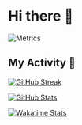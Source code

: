 # Hi there 👋

![Metrics](https://metrics.lecoq.io/YuyangXueEd?template=classic&achievements=1&activity=1&isocalendar=1&languages=1&isocalendar.duration=half-year&languages.limit=8&languages.sections=most-used&languages.colors=github&languages.threshold=0%25&languages.indepth=false&languages.analysis.timeout=15&languages.categories=markup%2C%20programming&languages.recent.categories=markup%2C%20programming&languages.recent.load=300&languages.recent.days=14&activity.limit=5&activity.load=300&activity.days=14&activity.filter=all&activity.visibility=all&activity.timestamps=false&achievements.threshold=C&achievements.secrets=true&achievements.display=compact&music=1&music.limit=8&music.playlist=https%3A%2F%2Fembed.music.apple.com%2Fus%2Fplaylist%2F%25E9%259F%25B3%25E4%25B9%2590%25E5%259B%259E%25E5%25BF%2586-2021%2Fpl.rp-kDD2UwWdzJX8&music.played.at=false&music.time.range=medium&music.top.type=tracks&config.timezone=Etc%2FGMT-8)

<!--
**YuyangXueEd/YuyangXueEd** is a ✨ _special_ ✨ repository because its `README.md` (this file) appears on your GitHub profile.

Here are some ideas to get you started:

- 🔭 I’m currently working on ...
- 🌱 I’m currently learning ...
- 👯 I’m looking to collaborate on ...
- 🤔 I’m looking for help with ...
- 💬 Ask me about ...
- 📫 How to reach me: ...
- 😄 Pronouns: ...
- ⚡ Fun fact: ...
-->

## My Activity :running:

[![GitHub Streak](http://github-readme-streak-stats.herokuapp.com?user=YuyangXueEd&theme=dracula&date_format=%5BY%20%5DM%20j)](https://github.com/YuyangXueEd/)

[![GitHub Stats](https://github-readme-stats.vercel.app/api?username=YuyangXueEd&theme=dracula&count_private=true&show_icons=true&hide_title=true&hide_border=true)](https://github.com/YuyangXueEd/)

[![Wakatime Stats](https://github-readme-stats.vercel.app/api/wakatime?username=Yuyang_Xue_Ed&theme=dracula&hide_title=true&hide_border=true)](https://github.com/YuyangXueEd/)

